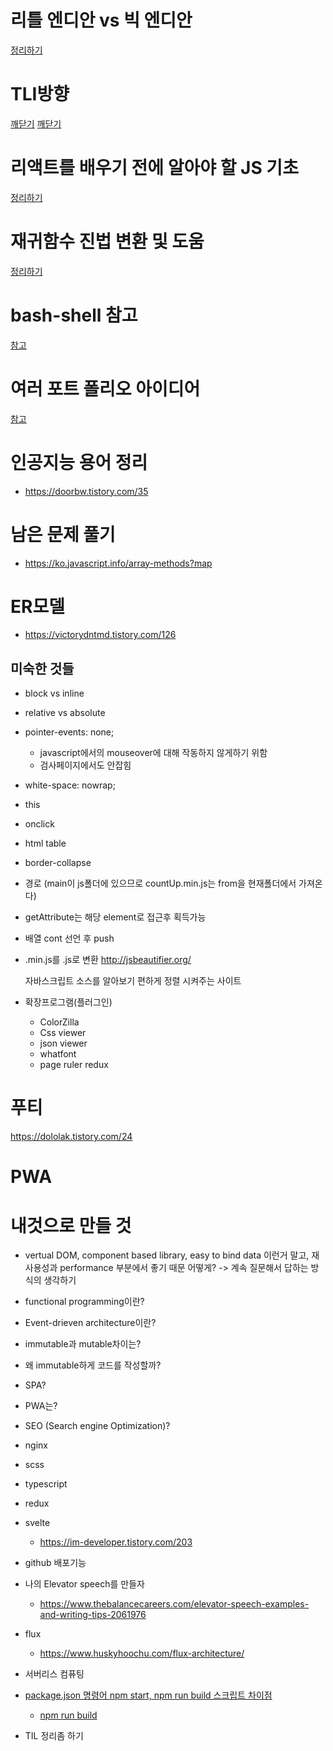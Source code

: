 # 리틀 엔디안 vs 빅 엔디안

[정리하기](https://jhnyang.tistory.com/226)

# TLI방향

[깨닫기](https://github.com/cheese10yun)
[깨닫기](https://github.com/mangdo/TIL/blob/main/README.md)

# 리액트를 배우기 전에 알아야 할 JS 기초
[정리하기](https://violetboralee.medium.com/react%EB%A5%BC-%EB%B0%B0%EC%9A%B0%EA%B8%B0-%EC%A0%84%EC%97%90-%EC%95%8C%EC%95%84%EC%95%BC-%ED%95%A0-javascript%EA%B8%B0%EC%B4%88-e0665f8cbee0)

# 재귀함수 진법 변환 및 도움
[정리하기](https://kin.naver.com/qna/detail.nhn?d1id=1&dirId=1040101&docId=324387082&qb=M+ynhOuyleycvOuhnCDrs4DtmZg=&enc=utf8&section=kin&rank=2&search_sort=0&spq=0)

# bash-shell 참고

[참고](https://github.com/mug896/bash-shell)

# 여러 포트 폴리오 아이디어
[참고](https://doorbw.tistory.com/170?category=691382)

# 인공지능 용어 정리
- https://doorbw.tistory.com/35

# 남은 문제 풀기

- https://ko.javascript.info/array-methods?map

# ER모델 

- https://victorydntmd.tistory.com/126

## 미숙한 것들

- block vs inline
- relative vs absolute
- pointer-events: none; 
    - javascript에서의 mouseover에 대해 작동하지 않게하기 위함
    - 검사페이지에서도 안잡힘
- white-space: nowrap;
- this
- onclick
- html table
- border-collapse
- 경로 (main이 js폴더에 있으므로 countUp.min.js는 from을 현재폴더에서 가져온다)
- getAttribute는 해당 element로 접근후 획득가능
- 배열 cont 선언 후 push

- .min.js를 .js로 변환
    http://jsbeautifier.org/ 

    자바스크립트 소스를 알아보기 편하게 정렬 시켜주는 사이트

- 확장프로그램(플러그인)
    - ColorZilla
    - Css viewer
    - json viewer
    - whatfont
    - page ruler redux


# 푸티

https://dololak.tistory.com/24

# PWA


# 내것으로 만들 것
- vertual DOM, component based library, easy to bind data 이런거 말고, 재사용성과 performance 부분에서 좋기 때문 어떻게? -> 계속 질문해서 답하는 방식의 생각하기
- functional programming이란?
- Event-drieven architecture이란?
- immutable과 mutable차이는?
- 왜 immutable하게 코드를 작성할까?
- SPA?
- PWA는?
- SEO (Search engine Optimization)?
- nginx
- scss
- typescript
- redux
- svelte
    - https://im-developer.tistory.com/203
- github 배포기능
- 나의 Elevator speech를 만들자
    - https://www.thebalancecareers.com/elevator-speech-examples-and-writing-tips-2061976

- flux
    - https://www.huskyhoochu.com/flux-architecture/


- 서버리스 컴퓨팅
- [package.json 명령어 npm start, npm run build 스크립트 차이점](https://code-algo.tistory.com/12)
    - [npm run build](https://blog.naver.com/PostView.nhn?blogId=emmaeunji&logNo=221772750974&parentCategoryNo=71&categoryNo=73&viewDate=&isShowPopularPosts=false&from=postView)

- TIL 정리좀 하기